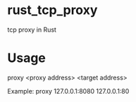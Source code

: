 # rust_tcp_proxy
tcp proxy in Rust

# Usage
proxy &lt;proxy address&gt; &lt;target address&gt;

Example: proxy 127.0.0.1:8080 127.0.0.1:80
